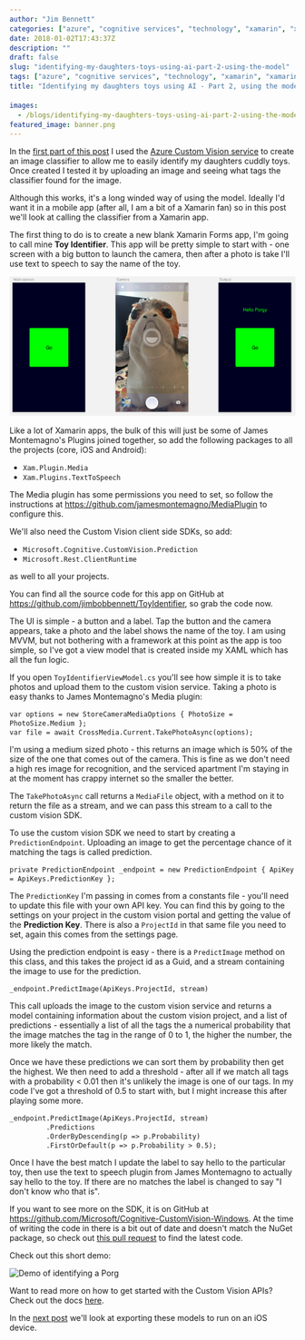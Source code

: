 ```yaml
---
author: "Jim Bennett"
categories: ["azure", "cognitive services", "technology", "xamarin", "xamarin.forms", "Porg", "custom vision"]
date: 2018-01-02T17:43:37Z
description: ""
draft: false
slug: "identifying-my-daughters-toys-using-ai-part-2-using-the-model"
tags: ["azure", "cognitive services", "technology", "xamarin", "xamarin.forms", "Porg", "custom vision"]
title: "Identifying my daughters toys using AI - Part 2, using the model"

images:
  - /blogs/identifying-my-daughters-toys-using-ai-part-2-using-the-model/banner.png
featured_image: banner.png
---
```



In the [first part of this post](/blogs/identifying-my-daughters-toys-using-ai/) I used the [Azure Custom Vision service](http://customvision.ai/?wt.mc_id=toyidentifier-blog-jabenn) to create an image classifier to allow me to easily identify my daughters cuddly toys. Once created I tested it by uploading an image and seeing what tags the classifier found for the image.

Although this works, it's a long winded way of using the model. Ideally I'd want it in a mobile app (after all, I am a bit of a Xamarin fan) so in this post we'll look at calling the classifier from a Xamarin app.

The first thing to do is to create a new blank Xamarin Forms app, I'm going to call mine __Toy Identifier__. This app will be pretty simple to start with - one screen with a big button to launch the camera, then after a photo is take I'll use text to speech to say the name of the toy.

<div class="image-div" style="max-width: 800px;"> 
    
![The main screen launches the camera to identify the toy](2017-12-27_16-39-46.png)
    
</div>

Like a lot of Xamarin apps, the bulk of this will just be some of James Montemagno's Plugins joined together, so add the following packages to all the projects (core, iOS and Android):

* `Xam.Plugin.Media`
* `Xam.Plugins.TextToSpeech`

The Media plugin has some permissions you need to set, so follow the instructions at https://github.com/jamesmontemagno/MediaPlugin to configure this.

We'll also need the Custom Vision client side SDKs, so add:

* `Microsoft.Cognitive.CustomVision.Prediction`
* `Microsoft.Rest.ClientRuntime`

as well to all your projects.

You can find all the source code for this app on GitHub at https://github.com/jimbobbennett/ToyIdentifier, so grab the code now.

The UI is simple - a button and a label. Tap the button and the camera appears, take a photo and the label shows the name of the toy. I am using MVVM, but not bothering with a framework at this point as the app is too simple, so I've got a view model that is created inside my XAML which has all the fun logic.

If you open `ToyIdentifierViewModel.cs` you'll see how simple it is to take photos and upload them to the custom vision service. Taking a photo is easy thanks to James Montemagno's Media plugin:

```
var options = new StoreCameraMediaOptions { PhotoSize = PhotoSize.Medium };
var file = await CrossMedia.Current.TakePhotoAsync(options);
```

I'm using a medium sized photo - this returns an image which is 50% of the size of the one that comes out of the camera. This is fine as we don't need a high res image for recognition, and the serviced apartment I'm staying in at the moment has crappy internet so the smaller the better.

The `TakePhotoAsync` call returns a `MediaFile` object, with a method on it to return the file as a stream, and we can pass this stream to a call to the custom vision SDK.

To use the custom vision SDK we need to start by creating a `PredictionEndpoint`. Uploading an image to get the percentage chance of it matching the tags is called prediction.

```
private PredictionEndpoint _endpoint = new PredictionEndpoint { ApiKey = ApiKeys.PredictionKey };
```

The `PredictionKey` I'm passing in comes from a constants file - you'll need to update this file with your own API key. You can find this by going to the settings on your project in the custom vision portal and getting the value of the __Prediction Key__. There is also a `ProjectId` in that same file you need to set, again this comes from the settings page.

Using the prediction endpoint is easy - there is a `PredictImage` method on this class, and this takes the project id as a Guid, and a stream containing the image to use for the prediction. 

```
_endpoint.PredictImage(ApiKeys.ProjectId, stream)
```

This call uploads the image to the custom vision service and returns a model containing information about the custom vision project, and a list of predictions - essentially a list of all the tags the a numerical probability that the image matches the tag in the range of 0 to 1, the higher the number, the more likely the match.

Once we have these predictions we can sort them by probability then get the highest. We then need to add a threshold - after all if we match all tags with a probability < 0.01 then it's unlikely the image is one of our tags. In my code I've got a threshold of 0.5 to start with, but I might increase this after playing some more.

```
_endpoint.PredictImage(ApiKeys.ProjectId, stream)
         .Predictions
         .OrderByDescending(p => p.Probability)
         .FirstOrDefault(p => p.Probability > 0.5);
```

Once I have the best match I update the label to say hello to the particular toy, then use the text to speech plugin from James Montemagno to actually say hello to the toy. If there are no matches the label is changed to say "I don't know who that is".

If you want to see more on the SDK, it is on GitHub at https://github.com/Microsoft/Cognitive-CustomVision-Windows. At the time of writing the code in there is a bit out of date and doesn't match the NuGet package, so check out [this pull request](https://github.com/Microsoft/Cognitive-CustomVision-Windows/pull/11) to find the latest code.

Check out this short demo:

<div class="image-div" style="max-width: 300px;"> 
    
![Demo of identifying a Porg](Porg.gif)
    
</div>

Want to read more on how to get started with the Custom Vision APIs? Check out the docs [here](https://docs.microsoft.com/en-us/azure/cognitive-services/custom-vision-service/home?wt.mc_id=toyidentifier-blog-jabenn).

In the [next post](/blogs/identifying-my-daughters-toys-using-ai-part-3-offline-ios/) we'll look at exporting these models to run on an iOS device.

